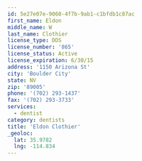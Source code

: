 ```yaml
---
id: 5e27e07e-9060-4f7b-9ab1-c1bfdb1c87ac
first_name: Eldon
middle_name: W
last_name: Clothier
license_type: DDS
license_number: '865'
license_status: Active
license_expiration: 6/30/15
address: '1150 Arizona St'
city: 'Boulder City'
state: NV
zip: '89005'
phone: '(702) 293-1437'
fax: '(702) 293-3733'
services:
  - dentist
category: dentists
title: 'Eldon Clothier'
_geoloc:
  lat: 35.9782
  lng: -114.834
---
```

